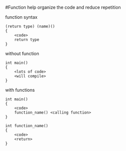 #Function help organize the code and reduce repetition 

function syntax

    (return type) (name)()
    {
        <code>
        return type
    }
    

without function 

    int main()
    {
        <lots of code>
        <will compile>
    }
    
with functions
    
    int main()
    {
        <code>
        function_name() <calling function> 
    }
    
    int function_name()
    {
        <code>
        <return> 
    }
        


